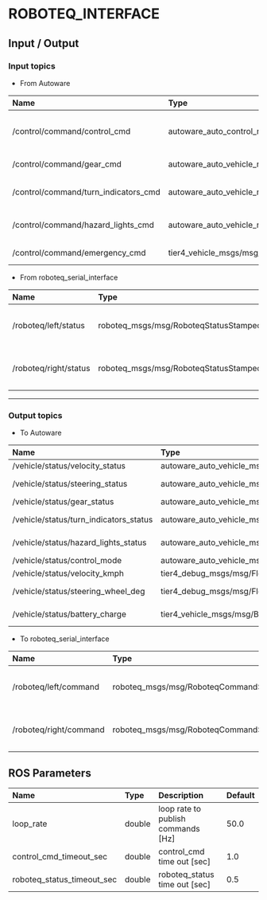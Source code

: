 # ROBOTEQ_INTERFACE

## Input / Output

### Input topics

- From Autoware

| Name                                 | Type                                                   | Description                              |
| :----------------------------------- | :----------------------------------------------------- | :--------------------------------------- |
| /control/command/control_cmd         | autoware_auto_control_msgs/msg/AckermannControlCommand | lateral and longitudinal control command |
| /control/command/gear_cmd            | autoware_auto_vehicle_msgs/msg/GearCommand             | gear command                             |
| /control/command/turn_indicators_cmd | autoware_auto_vehicle_msgs/msg/TurnIndicatorsCommand   | turn indicators command                  |
| /control/command/hazard_lights_cmd   | autoware_auto_vehicle_msgs/msg/HazardLightsCommand     | hazard lights command                    |
| /control/command/emergency_cmd       | tier4_vehicle_msgs/msg/VehicleEmergencyStamped         | emergency command                        |

- From roboteq_serial_interface

| Name                  | Type                                  | Description                                |
| :-------------------- | :------------------------------------ | :----------------------------------------- |
| /roboteq/left/status  | roboteq_msgs/msg/RoboteqStatusStamped | current status from left motor controller  |
| /roboteq/right/status | roboteq_msgs/msg/RoboteqStatusStamped | current status from right motor controller |

---

### Output topics

- To Autoware

| Name                                   | Type                                                | Description                |
| :------------------------------------- | :-------------------------------------------------- | :------------------------- |
| /vehicle/status/velocity_status        | autoware_auto_vehicle_msgs/msg/VelocityReport       | velocity                   |
| /vehicle/status/steering_status        | autoware_auto_vehicle_msgs/msg/SteeringReport       | steering wheel angle       |
| /vehicle/status/gear_status            | autoware_auto_vehicle_msgs/msg/GearReport           | gear status                |
| /vehicle/status/turn_indicators_status | autoware_auto_vehicle_msgs/msg/TurnIndicatorsReport | turn indicators status     |
| /vehicle/status/hazard_lights_status   | autoware_auto_vehicle_msgs/msg/HazardLightsReport   | hazard lights status       |
| /vehicle/status/control_mode           | autoware_auto_vehicle_msgs/msg/ControlModeReport    | control mode               |
| /vehicle/status/velocity_kmph          | tier4_debug_msgs/msg/Float32Stamped                 | velocity [km/h]            |
| /vehicle/status/steering_wheel_deg     | tier4_debug_msgs/msg/Float32Stamped                 | steering wheel angle [deg] |
| /vehicle/status/battery_charge         | tier4_vehicle_msgs/msg/BatteryStatus                | **NOT IMPLEMENTED**        |

- To roboteq_serial_interface

| Name                   | Type                                   | Description                       |
| :--------------------- | :------------------------------------- | :-------------------------------- |
| /roboteq/left/command  | roboteq_msgs/msg/RoboteqCommandStamped | command to left motor controller  |
| /roboteq/right/command | roboteq_msgs/msg/RoboteqCommandStamped | command to right motor controller |

## ROS Parameters

| Name                       | Type   | Description                        | Default |
| :------------------------- | :----- | :--------------------------------- | :------ |
| loop_rate                  | double | loop rate to publish commands [Hz] | 50.0    |
| control_cmd_timeout_sec    | double | control_cmd time out [sec]         | 1.0     |
| roboteq_status_timeout_sec | double | roboteq_status time out [sec]      | 0.5     |
